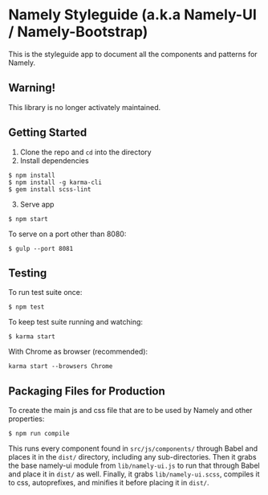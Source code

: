 # Namely Styleguide (a.k.a Namely-UI / Namely-Bootstrap)

This is the styleguide app to document all the components and patterns for Namely.

Warning!
---------------

This library is no longer activately maintained.

Getting Started
---------------

1. Clone the repo and ```cd``` into the directory
2. Install dependencies
```shell
$ npm install
$ npm install -g karma-cli
$ gem install scss-lint
```
3. Serve app
```shell
$ npm start
```
To serve on a port other than 8080:
```shell
$ gulp --port 8081
```

Testing
-------
To run test suite once:
```shell
$ npm test
```

To keep test suite running and watching:
```shell
$ karma start
```

With Chrome as browser (recommended):
```shell
karma start --browsers Chrome
```

Packaging Files for Production
------------------------------

To create the main js and css file that are to be used by Namely and other properties:
```shell
$ npm run compile
```

This runs every component found in ```src/js/components/``` through Babel and places it in the ```dist/``` directory, including any sub-directories. Then it grabs the base namely-ui module from ```lib/namely-ui.js``` to run that through Babel and place it in ```dist/``` as well. Finally, it grabs ```lib/namely-ui.scss```, compiles it to css, autoprefixes, and minifies it before placing it in ```dist/```.
